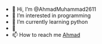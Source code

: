 - 👋 Hi, I’m @AhmadMuhammad2611
- 👀 I’m interested in programming
- 🌱 I’m currently learning python
- 💞️ <!-- I’m looking to collaborate on ... -->
- 📫 How to reach me <a href="www.twitter.com/ahmadnaguib71">Ahmad</a>

<!---
AhmadMuhammad2611/AhmadMuhammad2611 is a ✨ special ✨ repository because its `README.md` (this file) appears on your GitHub profile.
You can click the Preview link to take a look at your changes.
--->
